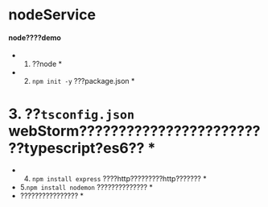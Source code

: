 # nodeService
#### node????demo
* 1. ??node *
* 2. `npm init -y` ???package.json *
# 3. ??`tsconfig.json` webStorm?????????????????????????typescript?es6?? *
* 4. `npm install express` ????http?????????http??????? *
* 5.`npm install nodemon` ?????????????? *
* ???????????????? *